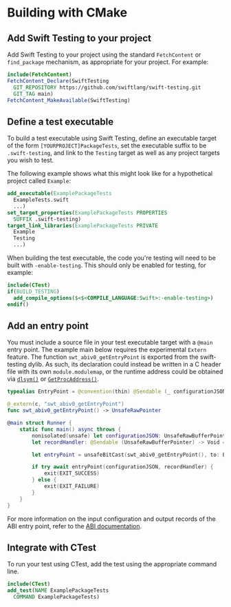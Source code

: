 # Building with CMake

<!--
This source file is part of the Swift.org open source project

Copyright (c) 2023-2024 Apple Inc. and the Swift project authors
Licensed under Apache License v2.0 with Runtime Library Exception

See https://swift.org/LICENSE.txt for license information
See https://swift.org/CONTRIBUTORS.txt for Swift project authors
-->

## Add Swift Testing to your project

Add Swift Testing to your project using the standard `FetchContent` or
`find_package` mechanism, as appropriate for your project. For example:

```cmake
include(FetchContent)
FetchContent_Declare(SwiftTesting
  GIT_REPOSITORY https://github.com/swiftlang/swift-testing.git
  GIT_TAG main)
FetchContent_MakeAvailable(SwiftTesting)
```

## Define a test executable

To build a test executable using Swift Testing, define an executable target of
the form `[YOURPROJECT]PackageTests`, set the executable suffix to be
`.swift-testing`, and link to the `Testing` target as well as any project
targets you wish to test.

The following
example shows what this might look like for a hypothetical project called
`Example`:

```cmake
add_executable(ExamplePackageTests
  ExampleTests.swift
  ...)
set_target_properties(ExamplePackageTests PROPERTIES
  SUFFIX .swift-testing)
target_link_libraries(ExamplePackageTests PRIVATE
  Example
  Testing
  ...)
```

When building the test executable, the code you're testing will need to be built
with `-enable-testing`. This should only be enabled for testing, for example:

```cmake
include(CTest)
if(BUILD_TESTING)
  add_compile_options($<$<COMPILE_LANGUAGE:Swift>:-enable-testing>)
endif()
```

## Add an entry point

You must include a source file in your test executable target with a
`@main` entry point. The example main below requires the experimental
`Extern` feature. The function `swt_abiv0_getEntryPoint` is exported
from the swift-testing dylib. As such, its declaration could instead
be written in a C header file with its own `module.modulemap`, or
the runtime address could be obtained via
[`dlsym()`](https://pubs.opengroup.org/onlinepubs/9799919799/functions/dlsym.html) or
[`GetProcAddress()`](https://learn.microsoft.com/en-us/windows/win32/api/libloaderapi/nf-libloaderapi-getprocaddress).

```swift
typealias EntryPoint = @convention(thin) @Sendable (_ configurationJSON: UnsafeRawBufferPointer?, _ recordHandler: @escaping @Sendable (_ recordJSON: UnsafeRawBufferPointer) -> Void) async throws -> Bool

@_extern(c, "swt_abiv0_getEntryPoint")
func swt_abiv0_getEntryPoint() -> UnsafeRawPointer

@main struct Runner {
    static func main() async throws {
        nonisolated(unsafe) let configurationJSON: UnsafeRawBufferPointer? = nil
        let recordHandler: @Sendable (UnsafeRawBufferPointer) -> Void = { _ in }

        let entryPoint = unsafeBitCast(swt_abiv0_getEntryPoint(), to: EntryPoint.self)

        if try await entryPoint(configurationJSON, recordHandler) {
            exit(EXIT_SUCCESS)
        } else {
            exit(EXIT_FAILURE)
        }
    }
}
```

For more information on the input configuration and output records of the ABI entry
point, refer to the [ABI documentation](ABI/JSON.md).

## Integrate with CTest

To run your test using CTest, add the test using the appropriate command line.

```cmake
include(CTest)
add_test(NAME ExamplePackageTests
  COMMAND ExamplePackageTests)
```
